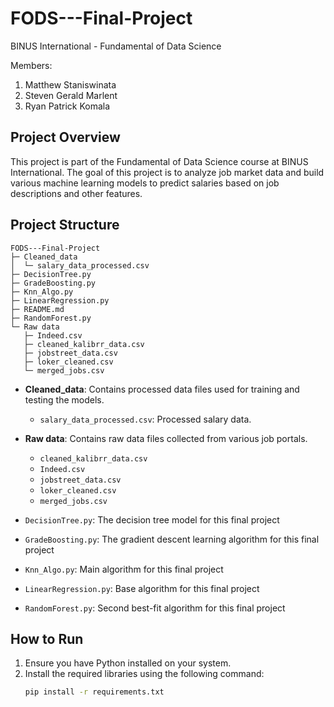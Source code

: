 # FODS---Final-Project

BINUS International - Fundamental of Data Science

Members:
1. Matthew Staniswinata
2. Steven Gerald Marlent
3. Ryan Patrick Komala

## Project Overview

This project is part of the Fundamental of Data Science course at BINUS International. The goal of this project is to analyze job market data and build various machine learning models to predict salaries based on job descriptions and other features.

## Project Structure

```
FODS---Final-Project
├─ Cleaned_data
│  └─ salary_data_processed.csv
├─ DecisionTree.py
├─ GradeBoosting.py
├─ Knn_Algo.py
├─ LinearRegression.py
├─ README.md
├─ RandomForest.py
└─ Raw data
   ├─ Indeed.csv
   ├─ cleaned_kalibrr_data.csv
   ├─ jobstreet_data.csv
   ├─ loker_cleaned.csv
   └─ merged_jobs.csv
```

- **Cleaned_data**: Contains processed data files used for training and testing the models.
  - `salary_data_processed.csv`: Processed salary data.

- **Raw data**: Contains raw data files collected from various job portals.
  - `cleaned_kalibrr_data.csv`
  - `Indeed.csv`
  - `jobstreet_data.csv`
  - `loker_cleaned.csv`
  - `merged_jobs.csv`

- `DecisionTree.py`: The decision tree model for this final project
- `GradeBoosting.py`: The gradient descent learning algorithm for this final project
- `Knn_Algo.py`: Main algorithm for this final project
- `LinearRegression.py`: Base algorithm for this final project
- `RandomForest.py`: Second best-fit algorithm for this final project

## How to Run

1. Ensure you have Python installed on your system.
2. Install the required libraries using the following command:
   ```sh
   pip install -r requirements.txt